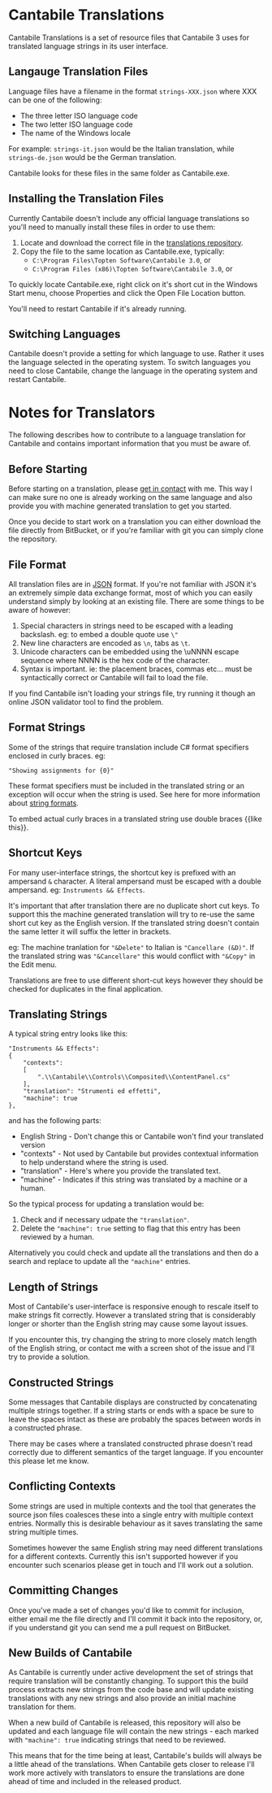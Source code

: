 # Cantabile Translations

Cantabile Translations is a set of resource files that Cantabile 3 uses for translated language strings in its user interface.

## Langauge Translation Files

Language files have a filename in the format `strings-XXX.json` where XXX can be one of the following:

* The three letter ISO language code
* The two letter ISO language code
* The name of the Windows locale

For example: `strings-it.json` would be the Italian translation, while `strings-de.json` would be the German translation.

Cantabile looks for these files in the same folder as Cantabile.exe.

## Installing the Translation Files

Currently Cantabile doesn't include any official language translations so you'll need to manually install these files in order to use them:

1. Locate and download the correct file in the [translations repository](https://bitbucket.org/toptensoftware/cantabiletranslations/src).
2. Copy the file to the same location as Cantabile.exe, typically:
	* `C:\Program Files\Topten Software\Cantabile 3.0`, or 
	* `C:\Program Files (x86)\Topten Software\Cantabile 3.0`, or 

To quickly locate Cantabile.exe, right click on it's short cut in the Windows Start menu, choose Properties and click the Open File Location button.

You'll need to restart Cantabile if it's already running.

## Switching Languages

Cantabile doesn't provide a setting for which language to use.  Rather it uses the language selected in the operating system.  To switch languages you need to close Cantabile, change the language in the operating system and restart Cantabile.

# Notes for Translators

The following describes how to contribute to a language translation for Cantabile and contains important information that you must be aware of.

## Before Starting

Before starting on a translation, please [get in contact](http://www.cantabilesoftware.com/contact) with me.  This way I can make sure no one is already working on the same language and also provide you with machine generated translation to get you started.

Once you decide to start work on a translation you can either download the file directly from BitBucket, or if you're familiar with git you can simply clone the repository.

## File Format

All translation files are in [JSON](http://json.org/) format.  If you're not familiar with JSON it's an extremely simple data exchange format, most of which you can easily understand simply by looking at an existing file.  There are some things to be aware of however:

1. Special characters in strings need to be escaped with a leading backslash.  eg: to embed a double quote use `\"`
2. New line characters are encoded as `\n`, tabs as `\t`.
3. Unicode characters can be embedded using the \uNNNN escape sequence where NNNN is the hex code of the character.
4. Syntax is important. ie: the placement braces, commas etc... must be syntactically correct or Cantabile will fail to load the file.

If you find Cantabile isn't loading your strings file, try running it though an online JSON validator tool to find the problem.

## Format Strings

Some of the strings that require translation include C# format specifiers enclosed in curly braces.  eg:

	"Showing assignments for {0}"

These format specifiers must be included in the translated string or an exception will occur when the string is used.  See here for more information about [string formats](http://msdn.microsoft.com/en-us/library/system.string.format(v=vs.110).aspx#HowFormatted).

To embed actual curly braces in a translated string use double braces {{like this}}.

## Shortcut Keys

For many user-interface strings, the shortcut key is prefixed with an ampersand `&` character.  A literal ampersand must be escaped with a double ampersand. eg: `Instruments && Effects`.

It's important that after translation there are no duplicate short cut keys.  To support this the machine generated translation will try to re-use the same short cut key as the English version.  If the translated string doesn't contain the same letter it will suffix the letter in brackets.

eg: The machine tranlation for `"&Delete"` to Italian is `"Cancellare (&D)"`.  If the translated string was `"&Cancellare"` this would conflict with `"&Copy"` in the Edit menu.

Translations are free to use different short-cut keys however they should be checked for duplicates in the final application.

## Translating Strings

A typical string entry looks like this:

	"Instruments && Effects": 
	{
		"contexts": 
		[
			".\\Cantabile\\Controls\\Composited\\ContentPanel.cs"
		],
		"translation": "Strumenti ed effetti",
		"machine": true
	},

and has the following parts:

* English String - Don't change this or Cantabile won't find your translated version
* "contexts" - Not used by Cantabile but provides contextual information to help understand where the string is used.
* "translation" - Here's where you provide the translated text.
* "machine" - Indicates if this string was translated by a machine or a human.

So the typical process for updating a translation would be:

1. Check and if necessary udpate the `"translation"`.
2. Delete the `"machine": true` setting to flag that this entry has been reviewed by a human.

Alternatively you could check and update all the translations and then do a search and replace to update all the `"machine"` entries.

## Length of Strings

Most of Cantabile's user-interface is responsive enough to rescale itself to make strings fit correctly. However a translated string that is considerably longer or shorter than the English string may cause some layout issues.  

If you encounter this, try changing the string to more closely match length of the English string, or contact me with a screen shot of the issue and I'll try to provide a solution.

## Constructed Strings

Some messages that Cantabile displays are constructed by concatenating multiple strings together.  If a string starts or ends with a space be sure to leave the spaces intact as these are probably the spaces between words in a constructed phrase.

There may be cases where a translated constructed phrase doesn't read correctly due to different semantics of the target language.  If you encounter this please let me know.


## Conflicting Contexts

Some strings are used in multiple contexts and the tool that generates the source json files coalesces these into a single entry with multiple context entries.  Normally this is desirable behaviour as it saves translating the same string multiple times.

Sometimes however the same English string may need different translations for a different contexts.  Currently this isn't supported however if you encounter such scenarios please get in touch and I'll work out a solution.

## Committing Changes

Once you've made a set of changes you'd like to commit for inclusion, either email me the file directly and I'll commit it back into the repository, or, if you understand git you can send me a pull request on BitBucket.

## New Builds of Cantabile

As Cantabile is currently under active development the set of strings that require translation will be constantly changing.  To support this the build process extracts new strings from the code base and will update existing translations with any new strings and also provide an initial machine translation for them.

When a new build of Cantabile is released, this repository will also be updated and each language file will contain the new strings - each marked with `"machine": true` indicating strings that need to be reviewed.

This means that for the time being at least, Cantabile's builds will always be a little ahead of the translations.  When Cantabile gets closer to release I'll work more actively with translators to ensure the translations are done ahead of time and included in the released product.
